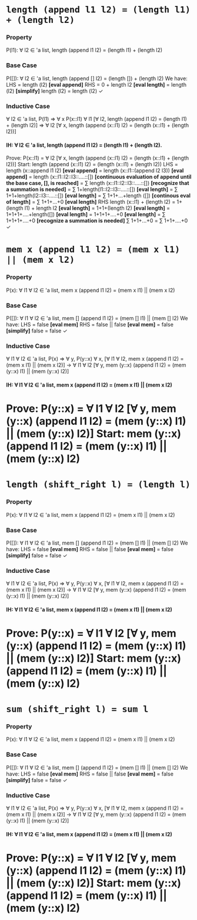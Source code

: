 # `length (append l1 l2) = (length l1) + (length l2)`

### Property
P(l1): &forall; l2 &in; 'a list, length (append l1 l2) = (length l1) + (length l2)

### Base Case
P([]): &forall; l2 &in; 'a list, length (append [] l2) = (length []) + (length l2)
We have:
LHS
= length (l2) **[eval append]**
RHS
= 0 + length l2 **[eval length]**
= length (l2) **[simplify]**
length (l2) = length (l2) &check;

### Inductive Case
&forall; l2 &in; 'a list, P(l1) => &forall; x P(x::l1)
&forall; l1 [&forall; l2, length (append l1 l2) = (length l1) + (length l2)] => &forall; l2 [&forall; x, length (append (x::l1) l2) = (length (x::l1) + (length l2))]

#### IH:  &forall; l2 &in; 'a list, length (append l1 l2) = (length l1) + (length l2).
Prove: P(x::l1) = &forall; l2 [&forall; x, length (append (x::l1) l2) = (length (x::l1) + (length l2))]
Start:
length (append (x::l1) l2) = (length (x::l1) + (length l2))
LHS
= length (x::append l1 l2) **[eval append]**
= length (x::l1::(append l2 l3)) **[eval append]**
= length (x::l1::l2::l3::....::[]) **[continuous evaluation of append until the base case, [], is reached]**
= &sum; length (x::l1::l2::l3::....::[]) **[recognize that a summation is needed]**
= &sum; 1+length(l1::l2::l3::....::[]) **[eval length]**
= &sum; 1+1+length(l2::l3::....::[]) **[eval length]**
= &sum; 1+1+...+length ([]) **[continous eval of length]**
= &sum; 1+1+...+0 **[eval length]**
RHS
length (x::l1) + (length l2)
= 1+(length l1) + length l2 **[eval length]**
= 1+1+(length l2) **[eval length]**
= 1+1+1+....+length([]) **[eval length]**
= 1+1+1+....+0 **[eval length]**
= &sum; 1+1+1+....+0 **[recognize a summation is needed]**
&sum; 1+1+...+0 = &sum; 1+1+....+0 &check;

# `mem x (append l1 l2) = (mem x l1) || (mem x l2)`

### Property
P(x): &forall; l1 &forall; l2 &in; 'a list, mem x (append l1 l2) = (mem x l1) || (mem x l2)

### Base Case
P([]): &forall; l1 &forall; l2 &in; 'a list, mem [] (append l1 l2) = (mem [] l1) || (mem [] l2)
We have:
LHS
= false **[eval mem]**
RHS
= false || false **[eval mem]**
= false **[simplify]**
false = false &check;

### Inductive Case
&forall; l1 &forall; l2 &in; 'a list, P(x) => &forall; y, P(y::x)
&forall; x, [&forall; l1 &forall; l2, mem x (append l1 l2) = (mem x l1) || (mem x l2)] -> &forall; l1 &forall; l2 [&forall; y, mem (y::x) (append l1 l2) = (mem (y::x) l1) || (mem (y::x) l2)]

#### IH: &forall; l1 &forall; l2 &in; 'a list, mem x (append l1 l2) = (mem x l1) || (mem x l2)
Prove: P(y::x) = &forall; l1 &forall; l2 [&forall; y, mem (y::x) (append l1 l2) = (mem (y::x) l1) || (mem (y::x) l2)]
Start:
mem (y::x) (append l1 l2) = (mem (y::x) l1) || (mem (y::x) l2)
=

# `length (shift_right l) = (length l)`
### Property
P(x): &forall; l1 &forall; l2 &in; 'a list, mem x (append l1 l2) = (mem x l1) || (mem x l2)

### Base Case
P([]): &forall; l1 &forall; l2 &in; 'a list, mem [] (append l1 l2) = (mem [] l1) || (mem [] l2)
We have:
LHS
= false **[eval mem]**
RHS
= false || false **[eval mem]**
= false **[simplify]**
false = false &check;

### Inductive Case
&forall; l1 &forall; l2 &in; 'a list, P(x) => &forall; y, P(y::x)
&forall; x, [&forall; l1 &forall; l2, mem x (append l1 l2) = (mem x l1) || (mem x l2)] -> &forall; l1 &forall; l2 [&forall; y, mem (y::x) (append l1 l2) = (mem (y::x) l1) || (mem (y::x) l2)]

#### IH: &forall; l1 &forall; l2 &in; 'a list, mem x (append l1 l2) = (mem x l1) || (mem x l2)
Prove: P(y::x) = &forall; l1 &forall; l2 [&forall; y, mem (y::x) (append l1 l2) = (mem (y::x) l1) || (mem (y::x) l2)]
Start:
mem (y::x) (append l1 l2) = (mem (y::x) l1) || (mem (y::x) l2)
=


# `sum (shift_right l) = sum l`
### Property
P(x): &forall; l1 &forall; l2 &in; 'a list, mem x (append l1 l2) = (mem x l1) || (mem x l2)

### Base Case
P([]): &forall; l1 &forall; l2 &in; 'a list, mem [] (append l1 l2) = (mem [] l1) || (mem [] l2)
We have:
LHS
= false **[eval mem]**
RHS
= false || false **[eval mem]**
= false **[simplify]**
false = false &check;

### Inductive Case
&forall; l1 &forall; l2 &in; 'a list, P(x) => &forall; y, P(y::x)
&forall; x, [&forall; l1 &forall; l2, mem x (append l1 l2) = (mem x l1) || (mem x l2)] -> &forall; l1 &forall; l2 [&forall; y, mem (y::x) (append l1 l2) = (mem (y::x) l1) || (mem (y::x) l2)]

#### IH: &forall; l1 &forall; l2 &in; 'a list, mem x (append l1 l2) = (mem x l1) || (mem x l2)
Prove: P(y::x) = &forall; l1 &forall; l2 [&forall; y, mem (y::x) (append l1 l2) = (mem (y::x) l1) || (mem (y::x) l2)]
Start:
mem (y::x) (append l1 l2) = (mem (y::x) l1) || (mem (y::x) l2)
=
